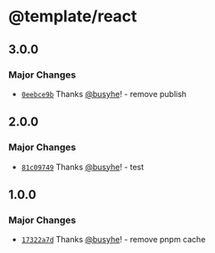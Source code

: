 # @template/react

## 3.0.0

### Major Changes

- [`0eebce9b`](https://github.com/busyhe/monorepo-template/commit/0eebce9b6d1e817fdb788cee02361950abd0fb7c) Thanks [@busyhe](https://github.com/busyhe)! - remove publish

## 2.0.0

### Major Changes

- [`81c09749`](https://github.com/busyhe/monorepo-template/commit/81c097498eb1ecb6c8bb8cb514275eace90157b6) Thanks [@busyhe](https://github.com/busyhe)! - test

## 1.0.0

### Major Changes

- [`17322a7d`](https://github.com/busyhe/monorepo-template/commit/17322a7db9005b9b0f35a32ea1a1f88fe2a72d7f) Thanks [@busyhe](https://github.com/busyhe)! - remove pnpm cache
